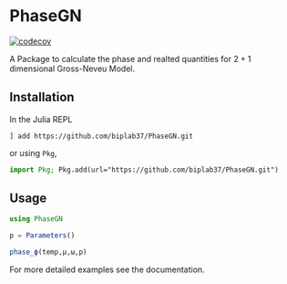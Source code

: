 # PhaseGN

[![codecov](https://codecov.io/gh/biplab37/PhaseGN/branch/main/graph/badge.svg?token=LZ1YO7D35E)](https://codecov.io/gh/biplab37/PhaseGN)

A Package to calculate the phase and realted quantities for $2+1$ dimensional Gross-Neveu Model.

## Installation
In the Julia REPL
```julia-repl
] add https://github.com/biplab37/PhaseGN.git
```
or using `Pkg`,
```julia
import Pkg; Pkg.add(url="https://github.com/biplab37/PhaseGN.git")
```
## Usage

```julia
using PhaseGN

p = Parameters()

phase_ϕ(temp,μ,ω,p)
```

For more detailed examples see the documentation.
